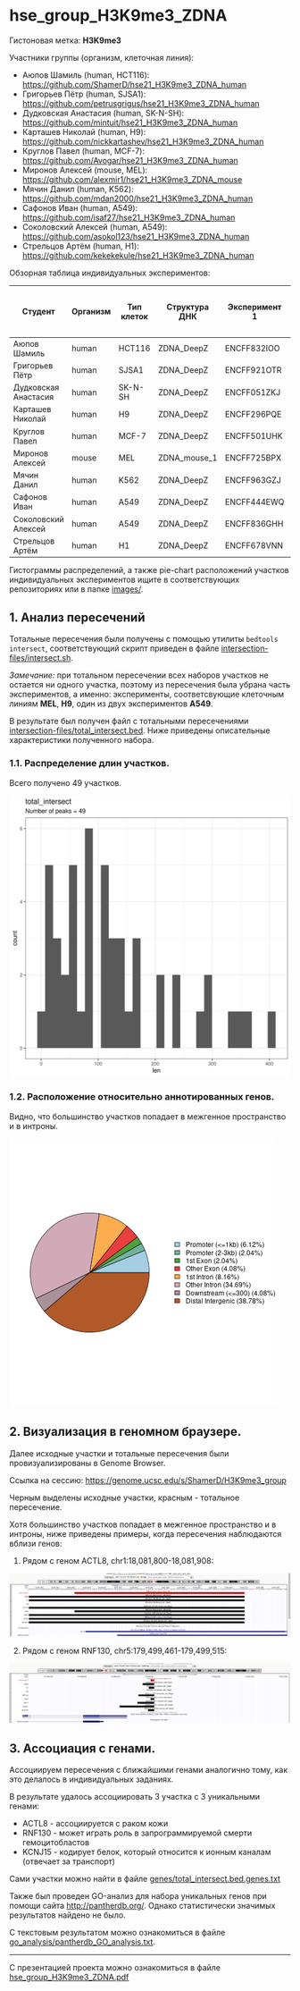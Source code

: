 # hse_group_H3K9me3_ZDNA

Гистоновая метка: **H3K9me3**

Участники группы (организм, клеточная линия):
- Аюпов Шамиль (human, HCT116): https://github.com/ShamerD/hse21_H3K9me3_ZDNA_human
- Григорьев Пётр (human, SJSA1): https://github.com/petrusgrigus/hse21_H3K9me3_ZDNA_human
- Дудковская Анастасия (human, SK-N-SH): https://github.com/mintuit/hse21_H3K9me3_ZDNA_human
- Карташев Николай (human, H9): https://github.com/nickkartashev/hse21_H3K9me3_ZDNA_human
- Круглов Павел (human, MCF-7): https://github.com/Avogar/hse21_H3K9me3_ZDNA_human
- Миронов Алексей (mouse, MEL): https://github.com/alexmir1/hse21_H3K9me3_ZDNA_mouse
- Мячин Данил (human, K562): https://github.com/mdan2000/hse21_H3K9me3_ZDNA_human
- Сафонов Иван (human, A549): https://github.com/isaf27/hse21_H3K9me3_ZDNA_human
- Соколовский Алексей (human, A549): https://github.com/asokol123/hse21_H3K9me3_ZDNA_human
- Стрельцов Артём (human, H1): https://github.com/kekekekule/hse21_H3K9me3_ZDNA_human

Обзорная таблица индивидуальных экспериментов:

| Студент | Организм | Тип клеток | Структура ДНК | Эксперимент 1 | Количество пиков в эксперименте 1| Количество пиков в эксперименте 1 после фильтрации | Эксперимент 2 |  Количество пиков в эксперименте 2 | Количество пиков в эксперименте 2 после фильтрации | Количество пиков в структуре ДНК | Количество пиков в пересечении |
|--|--|--|--|--|--|--|--|--|--|--|--|
| Аюпов Шамиль | human | HCT116 | ZDNA_DeepZ | ENCFF832IOO | 113589 | 113276 | ENCFF158YTR | 62715 | 62388 | 19394 | 384 |
| Григорьев Пётр | human | SJSA1 | ZDNA_DeepZ | ENCFF921OTR | 41770 | 36813 | ENCFF157SWY | 36888 | 31989 | 19394 | 881 |
| Дудковская Анастасия | human | SK-N-SH | ZDNA_DeepZ | ENCFF051ZKJ | 33067 | 33065 | ENCFF231PXT | 9286 | 9286 | 19394  | 243 |
| Карташев Николай | human | H9 | ZDNA_DeepZ | ENCFF296PQE | 40403 | 39880 | ENCFF724VHG | 51357 | 51342 | 19394 | 511 |
| Круглов Павел | human | MCF-7 | ZDNA_DeepZ | ENCFF501UHK | 40249 | 40166 | ENCFF518MOR | 39216 | 39189 | 19394 | 528 | 
| Миронов Алексей | mouse | MEL | ZDNA_mouse_1 | ENCFF725BPX | 568 | 554 | ENCFF175TIH | 481 | 475 | 3258 | 3 |
| Мячин Данил | human | K562 | ZDNA_DeepZ | ENCFF963GZJ | 25411 | 25126 | ENCFF567HEH | 23889 | 23725 | 19394 | 369 |
| Сафонов Иван | human | A549 | ZDNA_DeepZ | ENCFF444EWQ | 60672 | 60384 | ENCFF811QUJ | 42936 | 42724 | 19394 | 522 |
| Соколовский Алексей | human | A549 | ZDNA_DeepZ | ENCFF836GHH | 55594 | 34218 | ENCFF283ZMN | 67493 | 45326 | 19394 | 226 |
| Стрельцов Артём | human | H1 | ZDNA_DeepZ | ENCFF678VNN | 69340 | 69129 | ENCFF918VFL | 87042 | 86674 | 19394 | 1051 |

Гистограммы распределений, а также pie-chart расположений участков индивидуальных экспериментов ищите в соответствующих репозиториях или в папке [images/](./images).

## 1. Анализ пересечений

Тотальные пересечения были получены с помощью утилиты `bedtools intersect`, соответствующий скрипт приведен в файле [intersection-files/intersect.sh](./intersection-files/intersect.sh).

*Замечание:* при тотальном пересечении всех наборов участков не остается ни одного участка, поэтому из пересечения была убрана часть экспериментов, а именно: эксперименты, соответсвующие клеточным линиям **MEL**, **H9**, один из двух экспериментов **A549**.

В результате был получен файл с тотальными пересечениями [intersection-files/total_intersect.bed](./intersection-files/total_intersect.bed). Ниже приведены описательные характеристики полученного набора.

### 1.1. Распределение длин участков.

Всего получено 49 участков.

![len_hist](./images/len_hist.total_intersect.png)

### 1.2. Расположение относительно аннотированных генов.

Видно, что большинство участков попадает в межгенное пространство и в интроны.

![anno_pie](./images/chip_seeker.total_intersect.plotAnnoPie.png)

## 2. Визуализация в геномном браузере.

Далее исходные участки и тотальные пересечения были провизуализированы в Genome Browser.

Ссылка на сессию: https://genome.ucsc.edu/s/ShamerD/H3K9me3_group

Черным выделены исходные участки, красным - тотальное пересечение.

Хотя большинство участков попадает в межгенное пространство и в интроны, ниже приведены примеры, когда пересечения наблюдаются вблизи генов:

1. Рядом с геном ACTL8, chr1:18,081,800-18,081,908:

![actl8](./uscs/intersection1.png)

2. Рядом с геном RNF130, chr5:179,499,461-179,499,515:

![rnf130](./uscs/intersection2.png)

## 3. Ассоциация с генами.

Ассоциируем пересечения с ближайшими генами аналогично тому, как это делалось в индивидуальных заданиях.

В результате удалось ассоциировать 3 участка с 3 уникальными генами:
- ACTL8 - ассоциируется с раком кожи
- RNF130 - может играть роль в запрограммируемой смерти гемоцитобластов
- KCNJ15 - кодирует белок, который относится к ионным каналам (отвечает за транспорт)

Сами участки можно найти в файле [genes/total_intersect.bed.genes.txt](./genes/total_intersect.bed.genes.txt)

Также был проведен GO-анализ для набора уникальных генов при помощи сайта http://pantherdb.org/. Однако статистически значимых результатов найдено не было.

С текстовым результатом можно ознакомиться в файле [go_analysis/pantherdb_GO_analysis.txt](./go_analysis/pantherdb_GO_analysis.txt).

---

С презентацией проекта можно ознакомиться в файле [hse_group_H3K9me3_ZDNA.pdf](./hse_group_H3K9me3_ZDNA.pdf)

